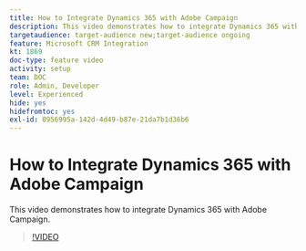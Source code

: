 ```yaml
---
title: How to Integrate Dynamics 365 with Adobe Campaign
description: This video demonstrates how to integrate Dynamics 365 with Adobe Campaign.
targetaudience: target-audience new;target-audience ongoing
feature: Microsoft CRM Integration
kt: 1869
doc-type: feature video
activity: setup
team: DOC
role: Admin, Developer
level: Experienced
hide: yes
hidefromtoc: yes
exl-id: 0956995a-142d-4d49-b87e-21da7b1d36b6
---
```

# How to Integrate Dynamics 365 with Adobe Campaign

This video demonstrates how to integrate Dynamics 365 with Adobe Campaign.

>[!VIDEO](https://video.tv.adobe.com/v/23837?quality=12&learn=on)
